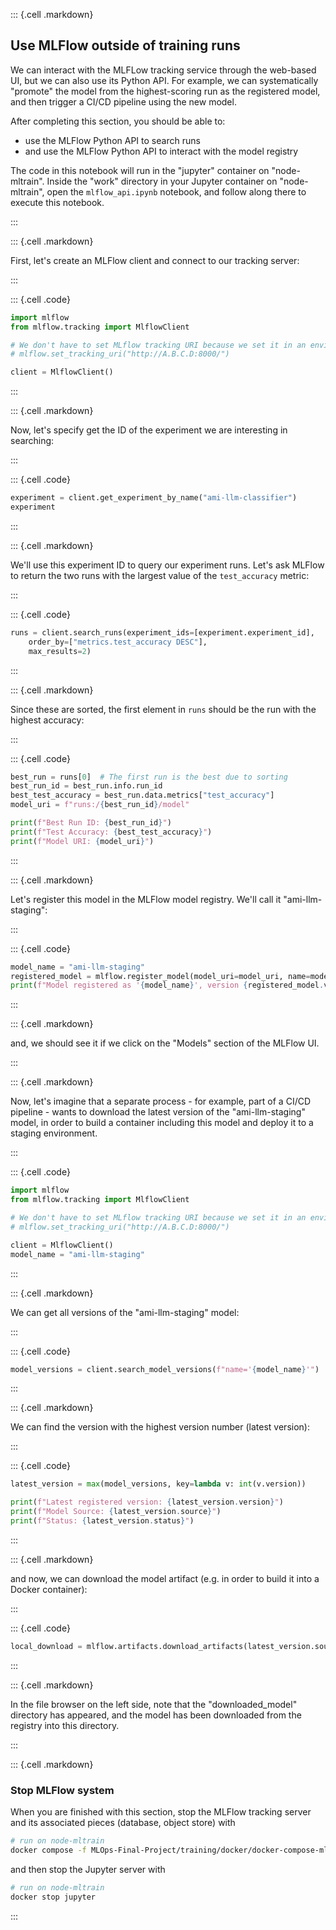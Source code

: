 
::: {.cell .markdown}

## Use MLFlow outside of training runs

We can interact with the MLFLow tracking service through the web-based UI, but we can also use its Python API. For example, we can systematically "promote" the model from the highest-scoring run as the registered model, and then trigger a CI/CD pipeline using the new model.

After completing this section, you should be able to:

* use the MLFlow Python API to search runs 
* and use the MLFlow Python API to interact with the model registry

The code in this notebook will run in the "jupyter" container on "node-mltrain". Inside the "work" directory in your Jupyter container on "node-mltrain", open the `mlflow_api.ipynb` notebook, and follow along there to execute this notebook.

:::


::: {.cell .markdown}

First, let's create an MLFlow client and connect to our tracking server:

:::

::: {.cell .code}
```python
import mlflow
from mlflow.tracking import MlflowClient

# We don't have to set MLflow tracking URI because we set it in an environment variable
# mlflow.set_tracking_uri("http://A.B.C.D:8000/") 

client = MlflowClient()
```
:::


::: {.cell .markdown}

Now, let's specify get the ID of the experiment we are interesting in searching:

:::

::: {.cell .code}
```python
experiment = client.get_experiment_by_name("ami-llm-classifier")
experiment
```
:::

::: {.cell .markdown}

We'll use this experiment ID to query our experiment runs. Let's ask MLFlow to return the two runs with the largest value of the `test_accuracy` metric:

:::

::: {.cell .code}
```python
runs = client.search_runs(experiment_ids=[experiment.experiment_id], 
    order_by=["metrics.test_accuracy DESC"], 
    max_results=2)
```
:::

::: {.cell .markdown}

Since these are sorted, the first element in `runs` should be the run with the highest accuracy:

:::

::: {.cell .code}
```python
best_run = runs[0]  # The first run is the best due to sorting
best_run_id = best_run.info.run_id
best_test_accuracy = best_run.data.metrics["test_accuracy"]
model_uri = f"runs:/{best_run_id}/model"

print(f"Best Run ID: {best_run_id}")
print(f"Test Accuracy: {best_test_accuracy}")
print(f"Model URI: {model_uri}")
```
:::


::: {.cell .markdown}

Let's register this model in the MLFlow model registry. We'll call it "ami-llm-staging":

:::

::: {.cell .code}
```python
model_name = "ami-llm-staging"
registered_model = mlflow.register_model(model_uri=model_uri, name=model_name)
print(f"Model registered as '{model_name}', version {registered_model.version}")
```
:::

::: {.cell .markdown}

and, we should see it if we click on the "Models" section of the MLFlow UI. 

:::


::: {.cell .markdown}

Now, let's imagine that a separate process - for example, part of a CI/CD pipeline - wants to download the latest version of the "ami-llm-staging" model, in order to build a container including this model and deploy it to a staging environment.

:::


::: {.cell .code}
```python
import mlflow
from mlflow.tracking import MlflowClient

# We don't have to set MLflow tracking URI because we set it in an environment variable
# mlflow.set_tracking_uri("http://A.B.C.D:8000/") 

client = MlflowClient()
model_name = "ami-llm-staging"

```
:::

::: {.cell .markdown}

We can get all versions of the "ami-llm-staging" model:

:::


::: {.cell .code}
```python
model_versions = client.search_model_versions(f"name='{model_name}'")
```
:::

::: {.cell .markdown}

We can find the version with the highest version number (latest version):

:::


::: {.cell .code}
```python
latest_version = max(model_versions, key=lambda v: int(v.version))

print(f"Latest registered version: {latest_version.version}")
print(f"Model Source: {latest_version.source}")
print(f"Status: {latest_version.status}")
```
:::



::: {.cell .markdown}

and now, we can download the model artifact (e.g. in order to build it into a Docker container):

:::


::: {.cell .code}
```python
local_download = mlflow.artifacts.download_artifacts(latest_version.source, dst_path="./downloaded_model")
```
:::

::: {.cell .markdown}

In the file browser on the left side, note that the "downloaded_model" directory has appeared, and the model has been downloaded from the registry into this directory. 
 
:::


::: {.cell .markdown}

### Stop MLFlow system

When you are finished with this section, stop the MLFlow tracking server and its associated pieces (database, object store) with

```bash
# run on node-mltrain
docker compose -f MLOps-Final-Project/training/docker/docker-compose-mlflow.yaml down
```

and then stop the Jupyter server with

```bash
# run on node-mltrain
docker stop jupyter
```


:::



